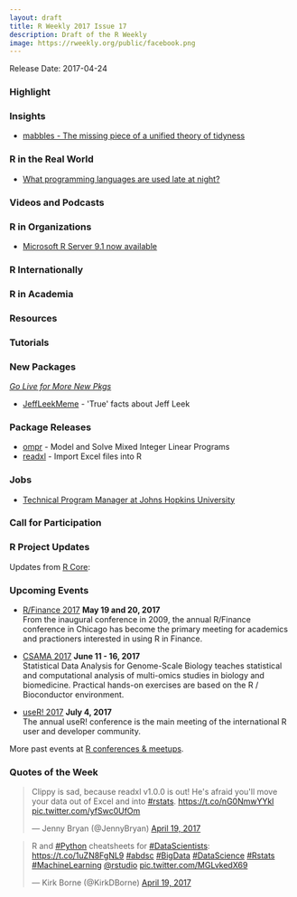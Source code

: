 ```yaml
---
layout: draft
title: R Weekly 2017 Issue 17
description: Draft of the R Weekly
image: https://rweekly.org/public/facebook.png
---
```


Release Date: 2017-04-24

###  Highlight




###  Insights

+ [mabbles - The missing piece of a unified theory of tidyness](https://4dpiecharts.com/2017/04/20/mabbles-the-missing-piece-of-a-unified-theory-of-tidyness/)


###  R in the Real World

+ [What programming languages are used late at night?](https://stackoverflow.blog/2017/04/19/programming-languages-used-late-night/)

###  Videos and Podcasts



###  R in Organizations

+ [Microsoft R Server 9.1 now available](http://blog.revolutionanalytics.com/2017/04/microsoft-r-server-91-now-available.html)

###  R Internationally




###  R in Academia


###  Resources



###  Tutorials





###  New Packages

<p class="added-hostname"><a href="https://rweekly.org/live" target="_blank" class="externalLink"><i>Go Live for More New Pkgs</i></a></p>

+ [JeffLeekMeme](https://github.com/wlandau/JeffLeekMeme) - 'True' facts about Jeff Leek

###  Package Releases

+ [ompr](https://cran.r-project.org/web/packages/ompr/index.html) - Model and Solve Mixed Integer Linear Programs
+ [readxl](https://blog.rstudio.org/2017/04/19/readxl-1-0-0/) - Import Excel files into R

###  Jobs

+ [Technical Program Manager at Johns Hopkins University](https://jobs.jhu.edu/jhujobs/jobview.cfm?reqId=313969&postId=14568)


###  Call for Participation



###  R Project Updates

Updates from [R Core](http://developer.r-project.org/blosxom.cgi/R-devel/NEWS):



###  Upcoming Events

+ [R/Finance 2017](http://www.rinfinance.com/) **May 19 and 20, 2017**  <br />
From the inaugural conference in 2009, the annual R/Finance conference in Chicago has become the primary meeting for academics and practioners interested in using R in Finance. 

+ [CSAMA 2017](http://www.huber.embl.de/csama2017/) **June 11 - 16, 2017** <br />
Statistical Data Analysis for Genome-Scale Biology teaches statistical and computational analysis of multi-omics studies in biology and biomedicine. Practical hands-on exercises are based on the R / Bioconductor environment.

+ [useR! 2017](http://user2017.brussels/) **July 4, 2017** <br />
The annual useR! conference is the main meeting of the international R user and developer community.

More past events at [R conferences & meetups](https://conf.rweekly.org).

###  Quotes of the Week

<blockquote class="twitter-tweet" data-lang="en"><p lang="en" dir="ltr">Clippy is sad, because readxl v1.0.0 is out! He&#39;s afraid you&#39;ll move your data out of Excel and into <a href="https://twitter.com/hashtag/rstats?src=hash">#rstats</a>. <a href="https://t.co/nG0NmwYYkl">https://t.co/nG0NmwYYkl</a> <a href="https://t.co/yfSwc0UfOm">pic.twitter.com/yfSwc0UfOm</a></p>&mdash; Jenny Bryan (@JennyBryan) <a href="https://twitter.com/JennyBryan/status/854836679131111424">April 19, 2017</a></blockquote>
<script async src="//platform.twitter.com/widgets.js" charset="utf-8"></script>

<blockquote class="twitter-tweet" data-lang="en"><p lang="en" dir="ltr">R and <a href="https://twitter.com/hashtag/Python?src=hash">#Python</a> cheatsheets for <a href="https://twitter.com/hashtag/DataScientists?src=hash">#DataScientists</a>: <a href="https://t.co/1uZN8FgNL9">https://t.co/1uZN8FgNL9</a> <a href="https://twitter.com/hashtag/abdsc?src=hash">#abdsc</a> <a href="https://twitter.com/hashtag/BigData?src=hash">#BigData</a> <a href="https://twitter.com/hashtag/DataScience?src=hash">#DataScience</a> <a href="https://twitter.com/hashtag/Rstats?src=hash">#Rstats</a> <a href="https://twitter.com/hashtag/MachineLearning?src=hash">#MachineLearning</a> <a href="https://twitter.com/rstudio">@rstudio</a> <a href="https://t.co/MGLvkedX69">pic.twitter.com/MGLvkedX69</a></p>&mdash; Kirk Borne (@KirkDBorne) <a href="https://twitter.com/KirkDBorne/status/854536038487863296">April 19, 2017</a></blockquote>
<script async src="//platform.twitter.com/widgets.js" charset="utf-8"></script>
